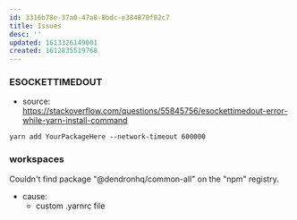 ```yaml
---
id: 3316b78e-37a0-47a8-8bdc-e384870f02c7
title: Issues
desc: ''
updated: 1613326149001
created: 1612835519768
---
```



### ESOCKETTIMEDOUT
- source: https://stackoverflow.com/questions/55845756/esockettimedout-error-while-yarn-install-command

```
yarn add YourPackageHere --network-timeout 600000

```

### workspaces
Couldn't find package "@dendronhq/common-all" on the "npm" registry.

- cause:
    - custom .yarnrc file
